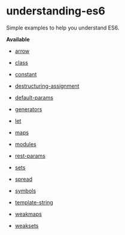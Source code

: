# understanding-es6
Simple examples to help you understand ES6.

__Available__

* [arrow](./arrow.js)

* [class](./class.js)

* [constant](./constant.js)

* [destructuring-assignment](./destructuring-assignment.js)

* [default-params](./default.js)

* [generators](./generators.js)

* [let](./let.js)

* [maps](./maps.js)

* [modules](./modules.js)

* [rest-params](./rest-params.js)

* [sets](./sets.js)

* [spread](./spread.js)

* [symbols](./symbols.js)

* [template-string](./template-string.js)

* [weakmaps](./weakmaps.js)

* [weaksets](./weaksets.js)
